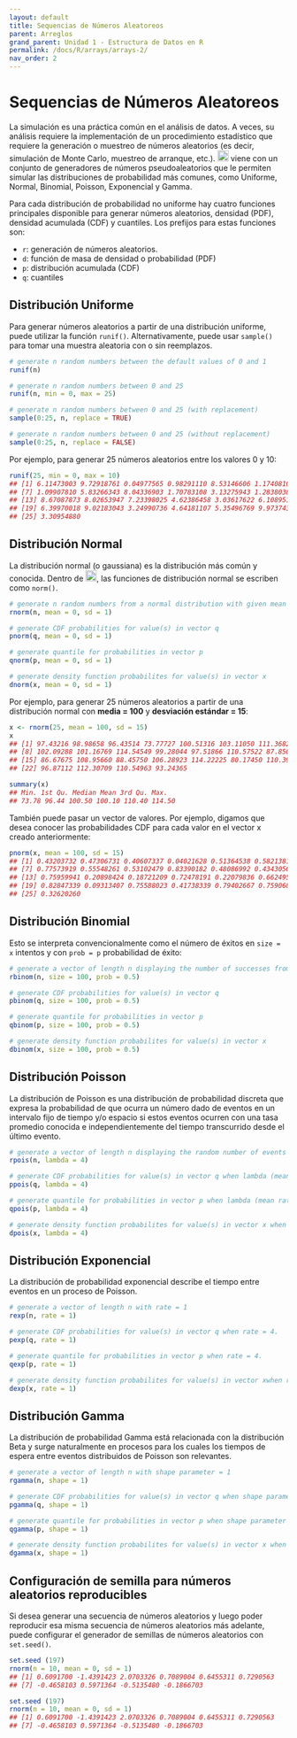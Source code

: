 ```yaml
---
layout: default
title: Sequencias de Números Aleatoreos
parent: Arreglos
grand_parent: Unidad 1 - Estructura de Datos en R
permalink: /docs/R/arrays/arrays-2/
nav_order: 2
---
```


# Sequencias de Números Aleatoreos

La simulación es una práctica común en el análisis de datos. A veces, su análisis requiere la implementación de un procedimiento estadístico que requiere la generación o muestreo de números aleatorios (es decir, simulación de Monte Carlo, muestreo de arranque, etc.). <img src="/uss-softwaredatascience/assets/images/r.svg" width="20"> viene con un conjunto de generadores de números pseudoaleatorios que le permiten simular las distribuciones de probabilidad más comunes, como Uniforme, Normal, Binomial, Poisson, Exponencial y Gamma.

Para cada distribución de probabilidad no uniforme hay cuatro funciones principales disponible para generar números aleatorios, densidad (PDF), densidad acumulada (CDF) y cuantiles. Los prefijos para estas funciones son:

- `r`: generación de números aleatorios.
- `d`: función de masa de densidad o probabilidad (PDF)
- `p`: distribución acumulada (CDF)
- `q`: cuantiles

## Distribución Uniforme

Para generar números aleatorios a partir de una distribución uniforme, puede utilizar la función `runif()`. Alternativamente, puede usar `sample()` para tomar una muestra aleatoria con o sin reemplazos.

```r
# generate n random numbers between the default values of 0 and 1
runif(n)

# generate n random numbers between 0 and 25
runif(n, min = 0, max = 25)

# generate n random numbers between 0 and 25 (with replacement)
sample(0:25, n, replace = TRUE)

# generate n random numbers between 0 and 25 (without replacement)
sample(0:25, n, replace = FALSE) 
```

Por ejemplo, para generar 25 números aleatorios entre los valores 0 y 10:

```r
runif(25, min = 0, max = 10)
## [1] 6.11473003 9.72918761 0.04977565 0.98291110 8.53146606 1.17408103
## [7] 1.09907810 5.83266343 8.04336903 1.70783108 3.13275943 1.28380380
## [13] 8.67087873 8.02653947 7.23398025 4.62386458 3.03617622 6.10895175
## [19] 6.39970018 9.02183043 3.24990736 4.64181107 5.35496769 9.97374324
## [25] 3.30954880 
```

## Distribución Normal

La distribución normal (o gaussiana) es la distribución más común y conocida. Dentro de <img src="/uss-softwaredatascience/assets/images/r.svg" width="20">, las funciones de distribución normal se escriben como `norm()`.

```r
# generate n random numbers from a normal distribution with given mean and standard deviation
rnorm(n, mean = 0, sd = 1)

# generate CDF probabilities for value(s) in vector q
pnorm(q, mean = 0, sd = 1)

# generate quantile for probabilities in vector p
qnorm(p, mean = 0, sd = 1)

# generate density function probabilites for value(s) in vector x
dnorm(x, mean = 0, sd = 1) 
```

Por ejemplo, para generar 25 números aleatorios a partir de una distribución normal con **media = 100** y **desviación estándar = 15**:

```r
x <- rnorm(25, mean = 100, sd = 15)
x
## [1] 97.43216 98.98658 96.43514 73.77727 100.51316 103.11050 111.36823
## [8] 102.09288 101.16769 114.54549 99.28044 97.51866 110.57522 87.85074
## [15] 86.67675 108.95660 88.45750 106.28923 114.22225 80.17450 110.39667
## [22] 96.87112 112.30709 110.54963 93.24365

summary(x)
## Min. 1st Qu. Median Mean 3rd Qu. Max.
## 73.78 96.44 100.50 100.10 110.40 114.50 
```

También puede pasar un vector de valores. Por ejemplo, digamos que desea conocer las probabilidades CDF para cada valor en el vector x creado anteriormente:

```r
pnorm(x, mean = 100, sd = 15)
## [1] 0.43203732 0.47306731 0.40607337 0.04021628 0.51364538 0.58213815
## [7] 0.77573919 0.55548261 0.53102479 0.83390182 0.48086992 0.43430567
## [13] 0.75959941 0.20898424 0.18721209 0.72478191 0.22079836 0.66249503
## [19] 0.82847339 0.09313407 0.75588023 0.41738339 0.79402667 0.75906822
## [25] 0.32620260
```

## Distribución Binomial

Esto se interpreta convencionalmente como el número de éxitos en `size = x` intentos y con `prob = p` probabilidad de éxito:

```r
# generate a vector of length n displaying the number of successes from a trial size = 100 with a probability of success = 0.5
rbinom(n, size = 100, prob = 0.5)

# generate CDF probabilities for value(s) in vector q
pbinom(q, size = 100, prob = 0.5)

# generate quantile for probabilities in vector p
qbinom(p, size = 100, prob = 0.5)

# generate density function probabilites for value(s) in vector x
dbinom(x, size = 100, prob = 0.5) 
```

## Distribución Poisson

La distribución de Poisson es una distribución de probabilidad discreta que expresa la probabilidad de que ocurra un número dado de eventos en un intervalo fijo de tiempo y/o espacio si estos eventos ocurren con una tasa promedio conocida e independientemente del tiempo transcurrido desde el último evento.

```r
# generate a vector of length n displaying the random number of events occurring when lambda (mean rate) equals 4.
rpois(n, lambda = 4)

# generate CDF probabilities for value(s) in vector q when lambda (mean rate) equals 4.
ppois(q, lambda = 4)

# generate quantile for probabilities in vector p when lambda (mean rate) equals 4.
qpois(p, lambda = 4)

# generate density function probabilites for value(s) in vector x when lambda (mean rate) equals 4.
dpois(x, lambda = 4) 
```

## Distribución Exponencial

La distribución de probabilidad exponencial describe el tiempo entre eventos en un proceso de Poisson.

```r
# generate a vector of length n with rate = 1
rexp(n, rate = 1)

# generate CDF probabilities for value(s) in vector q when rate = 4.
pexp(q, rate = 1)

# generate quantile for probabilities in vector p when rate = 4.
qexp(p, rate = 1)

# generate density function probabilites for value(s) in vector xwhen rate = 4.
dexp(x, rate = 1)
```

## Distribución Gamma

La distribución de probabilidad Gamma está relacionada con la distribución Beta y surge naturalmente en procesos para los cuales los tiempos de espera entre eventos distribuidos de Poisson son relevantes.

```r
# generate a vector of length n with shape parameter = 1
rgamma(n, shape = 1)

# generate CDF probabilities for value(s) in vector q when shape parameter = 1.
pgamma(q, shape = 1)

# generate quantile for probabilities in vector p when shape parameter = 1.
qgamma(p, shape = 1)

# generate density function probabilites for value(s) in vector x when shape parameter = 1.
dgamma(x, shape = 1) 
```

## Configuración de semilla para números aleatorios reproducibles

Si desea generar una secuencia de números aleatorios y luego poder reproducir esa misma secuencia de números aleatorios más adelante, puede configurar el generador de semillas de números aleatorios con `set.seed()`.

```r
set.seed (197)
rnorm(n = 10, mean = 0, sd = 1)
## [1] 0.6091700 -1.4391423 2.0703326 0.7089004 0.6455311 0.7290563
## [7] -0.4658103 0.5971364 -0.5135480 -0.1866703

set.seed (197)
rnorm(n = 10, mean = 0, sd = 1)
## [1] 0.6091700 -1.4391423 2.0703326 0.7089004 0.6455311 0.7290563
## [7] -0.4658103 0.5971364 -0.5135480 -0.1866703 
```